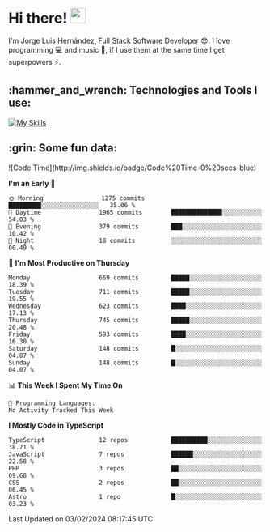 <h1 align="left">
 <abc>
  <br>Hi there! <img src="https://user-images.githubusercontent.com/42378118/110234147-e3259600-7f4e-11eb-95be-0c4047144dea.gif" width="30"><br>
 </abc>
</h1>

I'm Jorge Luis Hernández, Full Stack Software Developer :sunglasses:. I love programming :computer: and music :musical_score:, if I use them at the same time I get superpowers :zap:. 


<h2 align="left">:hammer_and_wrench: Technologies and Tools I use:</h2>

[![My Skills](https://skillicons.dev/icons?i=js,ts,html,css,py,vue,react,next,nest,postgres,mysql)](https://skillicons.dev)

<h2 align="left">:grin: Some fun data:</h2>
<!--START_SECTION:waka-->
![Code Time](http://img.shields.io/badge/Code%20Time-0%20secs-blue)

**I'm an Early 🐤** 

```text
🌞 Morning                1275 commits        █████████░░░░░░░░░░░░░░░░   35.06 % 
🌆 Daytime                1965 commits        ██████████████░░░░░░░░░░░   54.03 % 
🌃 Evening                379 commits         ███░░░░░░░░░░░░░░░░░░░░░░   10.42 % 
🌙 Night                  18 commits          ░░░░░░░░░░░░░░░░░░░░░░░░░   00.49 % 
```
📅 **I'm Most Productive on Thursday** 

```text
Monday                   669 commits         █████░░░░░░░░░░░░░░░░░░░░   18.39 % 
Tuesday                  711 commits         █████░░░░░░░░░░░░░░░░░░░░   19.55 % 
Wednesday                623 commits         ████░░░░░░░░░░░░░░░░░░░░░   17.13 % 
Thursday                 745 commits         █████░░░░░░░░░░░░░░░░░░░░   20.48 % 
Friday                   593 commits         ████░░░░░░░░░░░░░░░░░░░░░   16.30 % 
Saturday                 148 commits         █░░░░░░░░░░░░░░░░░░░░░░░░   04.07 % 
Sunday                   148 commits         █░░░░░░░░░░░░░░░░░░░░░░░░   04.07 % 
```


📊 **This Week I Spent My Time On** 

```text
💬 Programming Languages: 
No Activity Tracked This Week
```

**I Mostly Code in TypeScript** 

```text
TypeScript               12 repos            ██████████░░░░░░░░░░░░░░░   38.71 % 
JavaScript               7 repos             ██████░░░░░░░░░░░░░░░░░░░   22.58 % 
PHP                      3 repos             ██░░░░░░░░░░░░░░░░░░░░░░░   09.68 % 
CSS                      2 repos             ██░░░░░░░░░░░░░░░░░░░░░░░   06.45 % 
Astro                    1 repo              █░░░░░░░░░░░░░░░░░░░░░░░░   03.23 % 
```




 Last Updated on 03/02/2024 08:17:45 UTC
<!--END_SECTION:waka-->
